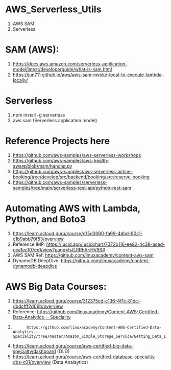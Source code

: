 # AWS_Serverless_Utils
1. AWS SAM
2. Serverless

# SAM (AWS):
1. https://docs.aws.amazon.com/serverless-application-model/latest/developerguide/what-is-sam.html
2. https://jun711.github.io/aws/aws-sam-invoke-local-to-execute-lambda-locally/

# Serverless
1. npm install -g serverless
2. aws sam (Serverless application model)


# Reference Projects here 
1. https://github.com/aws-samples/aws-serverless-workshops
2. https://github.com/aws-samples/aws-health-aware/blob/main/handler.py
3. https://github.com/aws-samples/aws-serverless-airline-booking/tree/develop/src/backend/booking/src/reserve-booking
4. https://github.com/aws-samples/serverless-samples/tree/main/serverless-rest-api/python-rest-sam



# Automating AWS with Lambda, Python, and Boto3
1. https://learn.acloud.guru/course/d15d3060-fa99-4dbd-90c1-c1b9abb70f53/overview
2. Reference IMP: https://lucid.app/lucidchart/7372b116-ee92-4c38-aced-cea1ec107ee1/view?page=hJLRRhA~HV9S#
3. AWS SAM  Ref: https://github.com/linuxacademy/content-aws-sam
4. DynamoDB DeepDive: https://github.com/linuxacademy/content-dynamodb-deepdive


# AWS Big Data Courses:
1. https://learn.acloud.guru/course/312375cd-c136-4f1c-81dc-dbdcfff2d06b/overview
  1. Reference: https://github.com/linuxacademy/Content-AWS-Certified-Data-Analytics---Speciality
  2.           https://github.com/linuxacademy/Content-AWS-Certified-Data-Analytics---Speciality/tree/master/Amazon_Simple_Storage_Service/Getting_Data_Into_S3
			 
2. https://learn.acloud.guru/course/aws-certified-big-data-specialty/dashboard (OLD)
3. https://learn.acloud.guru/course/aws-certified-database-speciality-dbs-c01/overview (Data Analaytics)

